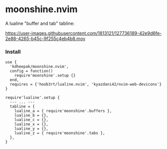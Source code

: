 # moonshine.nvim

A lualine "buffer and tab" tabline:

https://user-images.githubusercontent.com/1813121/127736189-42e9d6fe-2e88-4265-b45c-9f255c4eb4b8.mov

### Install

```
use {
  'kdheepak/moonshine.nvim',
  config = function()
    require'moonshine'.setup {}
  end,
  requires = {'hoob3rt/lualine.nvim', 'kyazdani42/nvim-web-devicons'}
}

require'lualine'.setup {
  --- ... ---
  tabline = {
    lualine_a = { require'moonshine'.buffers },
    lualine_b = {},
    lualine_c = {},
    lualine_x = {},
    lualine_y = {},
    lualine_z = { require'moonshine'.tabs },
  },
}
```
